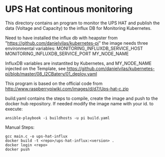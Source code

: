 # UPS Hat continous monitoring

This directory contains an program to monitor the UPS HAT and publish the data (Voltage and Capacity) to the influx DB for Monitoring Kubernetes.

Need to have installed the influx db with heapster from "https://github.com/danielvilas/kubernetes-pi" the image needs three environmental variables: MONITORING_INFLUXDB_SERVICE_HOST MONITORING_INFLUXDB_SERVICE_PORT MY_NODE_NAME

InfluxDB variables are instantited by Kubernetes, and MY_NODE_NAME injected on the Template, see https://github.com/danielvilas/kubernetes-pi/blob/master/08_I2CBatery/01_deploy.yaml

This program is based on the official code from http://www.raspberrypiwiki.com/images/d/d7/Ups-hat-c.zip

build.yaml contains the steps to compile, create the image and push to the docker hub repository. If needed modify the image name with your id. 
to execute:
```
ansible-playbook -i buildhosts -u pi build.yaml
```

Manual Steps:
```
gcc main.c -o ups-hat-influx
docker build -t <repo>/ups-hat-influx:<version> .
docker login <repo>
docker push
```